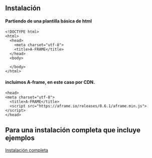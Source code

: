 ## Instalación

#### Partiendo de una plantilla básica de html

```
<!DOCTYPE html>
<html>
  <head>
    <meta charset="utf-8">
    <title>A-FRAME</title>
  </head>
  <body>

  </body>
</html>
```


#### incluimos A-frame, en este caso por CDN.

```
<head>
<meta charset="utf-8">
  <title>A-FRAME</title>
  <script src="https://aframe.io/releases/0.6.1/aframe.min.js"></script>
</head>
```

## Para una instalación completa que incluye ejemplos
[Instalación completa](https://aframe.io/docs/0.6.0/introduction/installation.html)
